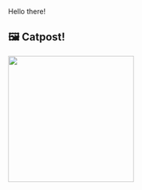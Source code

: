 Hello there!



## 🖼️ Catpost!

<sub>
    <img src="https://cdn2.thecatapi.com/images/g30KyWwx4.jpg" height="256">
</sub>

